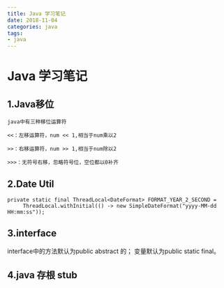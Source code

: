 ```yaml
---
title: Java 学习笔记
date: 2018-11-04
categories: java
tags:
- java
---
```



# Java 学习笔记

## 1.Java移位
```
java中有三种移位运算符

<<：左移运算符，num << 1,相当于num乘以2

>>：右移运算符，num >> 1,相当于num除以2

>>>：无符号右移，忽略符号位，空位都以0补齐
```
## 2.Date Util
```
private static final ThreadLocal<DateFormat> FORMAT_YEAR_2_SECOND =
	 ThreadLocal.withInitial(() -> new SimpleDateFormat("yyyy-MM-dd HH:mm:ss"));
```

## 3.interface
interface中的方法默认为public abstract 的；
变量默认为public static final。

## 4.java 存根 stub
